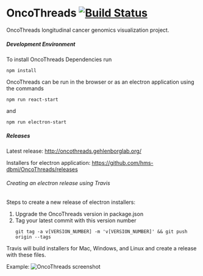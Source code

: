 # OncoThreads [![Build Status](https://travis-ci.org/hms-dbmi/OncoThreads.svg?branch=master)](https://travis-ci.org/hms-dbmi/OncoThreads)
OncoThreads longitudinal cancer genomics visualization project.

##### Development Environment
To install OncoThreads Dependencies run

```
npm install
```

OncoThreads can be run in the browser or as an electron application using the commands
```
npm run react-start
```
and
```
npm run electron-start
```
##### Releases
Latest release: <http://oncothreads.gehlenborglab.org/>

Installers for electron application: <https://github.com/hms-dbmi/OncoThreads/releases>

###### Creating an electron release using Travis
Steps to create a new release of electron installers:
1. Upgrade the OncoThreads version in package.json 
2. Tag your latest commit with this version number 
    ```
    git tag -a v[VERSION_NUMBER] -m 'v[VERSION_NUMBER]' && git push origin --tags
    ```
Travis will build installers for Mac, Windows, and Linux and create a release with these files.


Example:
![OncoThreads screenshot](https://user-images.githubusercontent.com/15909854/64640272-9869a300-d3d7-11e9-8901-f23789bd9525.png)
